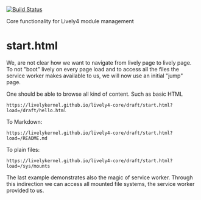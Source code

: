 [![Build Status](https://travis-ci.org/LivelyKernel/lively4-core.svg)](https://travis-ci.org/LivelyKernel/lively4-core)
 
Core functionality for Lively4 module management

# start.html

We, are not clear how we want to navigate from lively page to lively page. To not "boot" lively on every 
page load and to access all the files the service worker makes available to us, we will now use an initial "jump" 
page. 


One should be able to browse all kind of content. Such as basic HTML
```
https://livelykernel.github.io/lively4-core/draft/start.html?load=/draft/hello.html
```

To Markdown:

```
https://livelykernel.github.io/lively4-core/draft/start.html?load=/README.md
```

To plain files:

```
https://livelykernel.github.io/lively4-core/draft/start.html?load=/sys/mounts
```

The last example demonstrates also the magic of service worker. Through this indirection we can access all 
mounted file systems, the service worker provided to us.